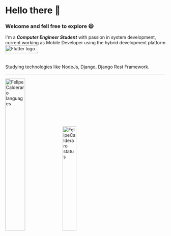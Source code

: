 # Hello there 👋

### Welcome and fell free to explore 😄
I'm a ***Computer Engineer Student*** with passion in system development, current working as Mobile Developer using the hybrid development platform <img alt="Flutter logo" height="25" width="100" class="align-middle" src="https://flutter.dev/assets/flutter-lockup-1caf6476beed76adec3c477586da54de6b552b2f42108ec5bc68dc63bae2df75.png">.

<br>
Studying technologies like NodeJs, Django, Django Rest Framework.


<hr>
<img alt="FelipeCalderaro languages" width="35%" src="https://github-readme-stats.vercel.app/api?username=felipecalderaro&show_icons=true&theme=dracula"/> <img alt="FelipeCalderaro status" width="29%" src="https://github-readme-stats.vercel.app/api/top-langs/?username=felipecalderaro&layout=compact&theme=dracula"/>


<!--
**FelipeCalderaro/FelipeCalderaro** is a ✨ _special_ ✨ repository because its `README.md` (this file) appears on your GitHub profile.

Here are some ideas to get you started:

- 🔭 I’m currently working on ...
- 🌱 I’m currently learning ...
- 👯 I’m looking to collaborate on ...
- 🤔 I’m looking for help with ...
- 💬 Ask me about ...
- 📫 How to reach me: ...
- 😄 Pronouns: ...
- ⚡ Fun fact: ...
-->
